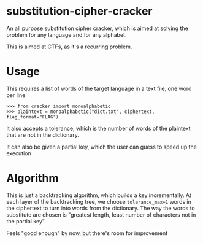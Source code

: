 # substitution-cipher-cracker
An all purpose substitution cipher cracker, which is aimed at solving the problem
for any language and for any alphabet.

This is aimed at CTFs, as it's a recurring problem.

# Usage
This requires a list of words of the target language in a text file, one word per line
```
>>> from cracker import monoalphabetic
>>> plaintext = monoalphabetic("dict.txt", ciphertext, flag_format="FLAG")
```
It also accepts a tolerance, which is the number of words of the plaintext that are not
in the dictionary.

It can also be given a partial key, which the user can guess to speed up the execution

# Algorithm 
This is just a backtracking algorithm, which builds a key incrementally.
At each layer of the backtracking tree, we choose `tolerance_max+1` words in the ciphertext to turn 
into words from the dictionary. The way the words to substitute are chosen is "greatest length, least number of characters not in the
partial key".


Feels "good enough" by now, but there's room for improvement
